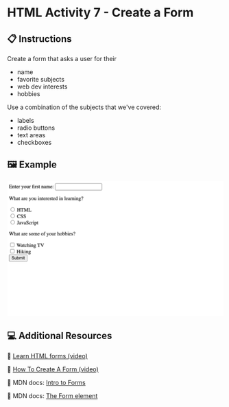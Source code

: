 # HTML Activity 7 - Create a Form

## 📋 Instructions

Create a form that asks a user for their 
- name
- favorite subjects
- web dev interests
- hobbies
  
Use a combination of the subjects that we've covered:
- labels
- radio buttons
- text areas
- checkboxes

## 🖼️ Example

![](../../../Assets/HTML/interestForm.png)

## 💻 Additional Resources

💫 [Learn HTML forms (video)](https://www.youtube.com/watch?v=2O8pkybH6po)

💫 [How To Create A Form (video)](https://www.youtube.com/watch?v=E5MEzC0prd4)

💫 MDN docs: [Intro to Forms](https://developer.mozilla.org/en-US/docs/Learn/Forms/Your_first_form)

💫 MDN docs: [The Form element](https://developer.mozilla.org/en-US/docs/Web/HTML/Element/form)